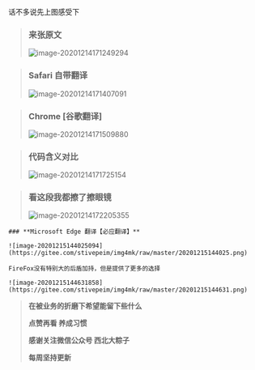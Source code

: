 话不多说先上图感受下

> ### **来张原文**
>
> ![image-20201214171249294](https://gitee.com/stivepeim/img4mk/raw/master/20201214171249.png)

> ### **Safari 自带翻译**
>
> ![image-20201214171407091](https://gitee.com/stivepeim/img4mk/raw/master/20201214171407.png)

> ### **Chrome [谷歌翻译]**
>
> ![image-20201214171509880](https://gitee.com/stivepeim/img4mk/raw/master/20201214171509.png)

> ### **代码含义对比**
>
> ![image-20201214171725154](https://gitee.com/stivepeim/img4mk/raw/master/20201214171725.png)

> ### **看这段我都擦了擦眼镜**
>
> ![image-20201214172205355](https://gitee.com/stivepeim/img4mk/raw/master/20201214172205.png)

	### **Microsoft Edge 翻译【必应翻译】**
	
	![image-20201215144025094](https://gitee.com/stivepeim/img4mk/raw/master/20201215144025.png)

	FireFox没有特别大的后盾加持，但是提供了更多的选择
	
	![image-20201215144631858](https://gitee.com/stivepeim/img4mk/raw/master/20201215144631.png)

> **在被业务的折磨下希望能留下些什么** 
>
> **点赞再看 养成习惯**
>
> **感谢关注微信公众号 西北大粽子**
>
> **每周坚持更新**

